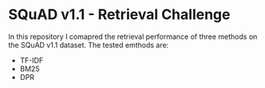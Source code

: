 # SQuAD v1.1 - Retrieval Challenge

In this repository I comapred the retrieval performance of three methods on the SQuAD v1.1 dataset. The tested emthods are:
- TF-IDF
- BM25
- DPR
